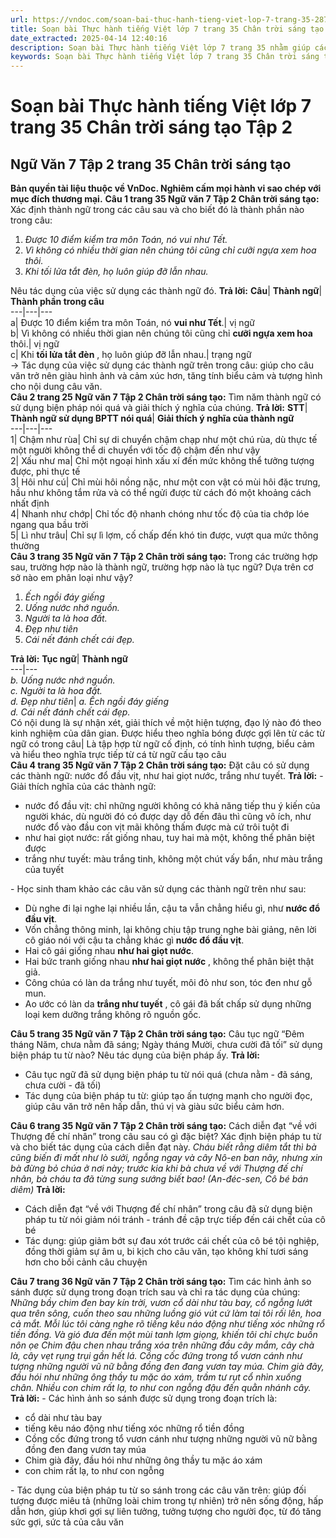 ```yaml
---
url: https://vndoc.com/soan-bai-thuc-hanh-tieng-viet-lop-7-trang-35-287075
title: Soạn bài Thực hành tiếng Việt lớp 7 trang 35 Chân trời sáng tạo Tập 2 - VnDoc.com
date_extracted: 2025-04-14 12:40:16
description: Soạn bài Thực hành tiếng Việt lớp 7 trang 35 nhằm giúp các em HS đạt kết quả tốt trong quá trình làm bài tập và học tập môn Ngữ văn lớp 7 sách Chân trời sáng tạo.
keywords: Soạn bài Thực hành tiếng Việt lớp 7 trang 35 Chân trời sáng tạo Tập 2,Soạn bài Thực hành tiếng Việt trang 35 lớp 7 Chân trời sáng tạo Tập 2,Ngữ Văn 7 Tập 2 trang 35 Chân trời sáng tạo,Soạn Văn 7 Tập 2 trang 35 Chân trời sáng tạo,Ngữ Văn 7 trang 35 Tập 2 Chân trời sáng tạo,Soạn Văn 7 trang 35 Tập 2 Chân trời sáng tạo,Thực hành tiếng Việt lớp 7 trang 35 Chân trời sáng tạo Tập 2,Thực hành tiếng Việt trang 35 lớp 7 Chân trời sáng tạo Tập 2
---
```


# Soạn bài Thực hành tiếng Việt lớp 7 trang 35 Chân trời sáng tạo Tập 2
## **Ngữ Văn 7 Tập 2 trang 35 Chân trời sáng tạo**
**Bản quyền tài liệu thuộc về VnDoc. Nghiêm cấm mọi hành vi sao chép với mục đích thương mại.**
**Câu 1 trang 35 Ngữ văn 7 Tập 2 Chân trời sáng tạo:** Xác định thành ngữ trong các câu sau và cho biết đó là thành phần nào trong câu:
  1. _Được 10 điểm kiểm tra môn Toán, nó vui như Tết._
  2. _Vì không có nhiều thời gian nên chúng tôi cũng chỉ cưỡi ngựa xem hoa thôi._
  3. _Khi tối lửa tắt đèn, họ luôn giúp đỡ lẫn nhau._

Nêu tác dụng của việc sử dụng các thành ngữ đó.
**Trả lời:**
**Câu**| **Thành ngữ**| **Thành phần trong câu**  
---|---|---  
a| Được 10 điểm kiểm tra môn Toán, nó **vui như Tết**.| vị ngữ  
b| Vì không có nhiều thời gian nên chúng tôi cũng chỉ **cưỡi ngựa xem hoa** thôi.| vị ngữ  
c| Khi **tối lửa tắt đèn** , họ luôn giúp đỡ lẫn nhau.| trạng ngữ  
→ Tác dụng của việc sử dụng các thành ngữ trên trong câu: giúp cho câu văn trở nên giàu hình ảnh và cảm xúc hơn, tăng tính biểu cảm và tượng hình cho nội dung câu văn.  
**Câu 2 trang 25 Ngữ văn 7 Tập 2 Chân trời sáng tạo:** Tìm năm thành ngữ có sử dụng biện pháp nói quá và giải thích ý nghĩa của chúng.
**Trả lời:**
**STT**| **Thành ngữ sử dụng BPTT nói quá**| **Giải thích ý nghĩa của thành ngữ**  
---|---|---  
1| Chậm như rùa| Chỉ sự di chuyển chậm chạp như một chú rùa, dù thực tế một người không thể di chuyển với tốc độ chậm đến như vậy  
2| Xấu như ma| Chỉ một ngoại hình xấu xí đến mức không thể tưởng tượng được, phi thực tế  
3| Hôi như cú| Chỉ mùi hôi nồng nặc, như một con vật có mùi hôi đặc trưng, hầu như không tắm rửa và có thể ngửi được từ cách đó một khoảng cách nhất định  
4| Nhanh như chớp| Chỉ tốc độ nhanh chóng như tốc độ của tia chớp lóe ngang qua bầu trời  
5| Lì như trâu| Chỉ sự lì lợm, cố chấp đến khó tin được, vượt qua mức thông thường  
**Câu 3 trang 35 Ngữ văn 7 Tập 2 Chân trời sáng tạo:** Trong các trường hợp sau, trường hợp nào là thành ngữ, trường hợp nào là tục ngữ? Dựa trên cơ sở nào em phân loại như vậy?
  1. _Ếch ngồi đáy giếng_
  2.  _Uống nước nhớ nguồn._
  3. _Người ta là hoa đất._
  4. _Đẹp như tiên_
  5.  _Cái nết đánh chết cái đẹp._

**Trả lời:**
**Tục ngữ**| **Thành ngữ**  
---|---  
 _b. Uống nước nhớ nguồn._  
_c. Người ta là hoa đất._  
_d. Đẹp như tiên_|  _a. Ếch ngồi đáy giếng_  
 _d. Cái nết đánh chết cái đẹp._  
Có nội dung là sự nhận xét, giải thích về một hiện tượng, đạo lý nào đó theo kinh nghiệm của dân gian. Được hiểu theo nghĩa bóng được gợi lên từ các từ ngữ có trong câu| Là tập hợp từ ngữ cố định, có tính hình tượng, biểu cảm và hiểu theo nghĩa trực tiếp từ cá từ ngữ cấu tạo câu  
**Câu 4 trang 35 Ngữ văn 7 Tập 2 Chân trời sáng tạo:** Đặt câu có sử dụng các thành ngữ: nước đổ đầu vịt, như hai giọt nước, trắng như tuyết.
**Trả lời:**
\- Giải thích nghĩa của các thành ngữ:
  * nước đổ đầu vịt: chỉ những người không có khả năng tiếp thu ý kiến của người khác, dù người đó có được dạy dỗ đến đâu thì cũng vô ích, như nước đổ vào đầu con vịt mãi không thấm được mà cứ trôi tuột đi
  * như hai giọt nước: rất giống nhau, tuy hai mà một, không thể phân biệt được
  * trắng như tuyết: màu trắng tinh, không một chút vấy bẩn, như màu trắng của tuyết

\- Học sinh tham khảo các câu văn sử dụng các thành ngữ trên như sau:
  * Dù nghe đi lại nghe lại nhiều lần, cậu ta vẫn chẳng hiểu gì, như **nước đổ đầu vịt**.
  * Vốn chẳng thông minh, lại không chịu tập trung nghe bài giảng, nên lời cô giáo nói với cậu ta chẳng khác gì **nước đổ đầu vịt**.
  * Hai cô gái giống nhau **như hai giọt nước**.
  * Hai bức tranh giống nhau **như hai giọt nước** , không thể phân biệt thật giả.
  * Công chúa có làn da trắng như tuyết, môi đỏ như son, tóc đen như gỗ mun.
  * Ao ước có làn da **trắng như tuyết** , cô gái đã bất chấp sử dụng những loại kem dưỡng trắng không rõ nguồn gốc.

**Câu 5 trang 35 Ngữ văn 7 Tập 2 Chân trời sáng tạo:** Câu tục ngữ “Đêm tháng Năm, chưa nằm đã sáng; Ngày tháng Mười, chưa cười đã tối” sử dụng biện pháp tu từ nào? Nêu tác dụng của biện pháp ấy.
**Trả lời:**
  * Câu tục ngữ đã sử dụng biện pháp tu từ nói quá \(chưa nằm - đã sáng, chưa cười - đã tối\)
  * Tác dụng của biện pháp tu từ: giúp tạo ấn tượng mạnh cho người đọc, giúp câu văn trở nên hấp dẫn, thú vị và giàu sức biểu cảm hơn.

**Câu 6 trang 35 Ngữ văn 7 Tập 2 Chân trời sáng tạo:** Cách diễn đạt “về với Thượng đế chí nhân” trong câu sau có gì đặc biệt? Xác định biện pháp tu từ và cho biết tác dụng của cách diễn đạt này.
_Cháu biết rằng diêm tắt thì bà cũng biến đi mất như lò sưởi, ngỗng ngay và cây Nô-en ban nãy, nhưng xin bà đừng bỏ chúa ở nơi này; trước kia khi bà chưa về với Thượng đế chí nhân, bà cháu ta đã từng sung sướng biết bao\!_
_\(An-đéc-sen, Cô bé bán diêm\)_
**Trả lời:**
  * Cách diễn đạt “về với Thượng đế chí nhân” trong câu đã sử dụng biện pháp tu từ nói giảm nói tránh - tránh đề cập trực tiếp đến cái chết của cô bé
  * Tác dụng: giúp giảm bớt sự đau xót trước cái chết của cô bé tội nghiệp, đồng thời giảm sự âm u, bi kịch cho câu văn, tạo không khí tươi sáng hơn cho bối cảnh câu chuyện

**Câu 7 trang 36 Ngữ văn 7 Tập 2 Chân trời sáng tạo:** Tìm các hình ảnh so sánh được sử dụng trong đoạn trích sau và chỉ ra tác dụng của chúng:
_Những bầy chim đen bay kín trời, vươn cổ dài như tàu bay, cổ ngỗng lướt qua trên sông, cuốn theo sau những luồng gió vút cứ làm tai tôi rối lên, hoa cả mắt. Mỗi lúc tôi càng nghe rõ tiếng kêu náo động như tiếng xóc những rổ tiền đồng. Và gió đưa đến một mùi tanh lợm giọng, khiến tôi chỉ chực buồn nôn ọe_
 _Chim đậu chen nhau trắng xóa trên những đầu cây mắm, cây chà là, cây vẹt rụng trụi gần hết lá. Cồng cốc đứng trong tổ vươn cánh như tượng những người vũ nữ bằng đồng đen đang vươn tay múa. Chim già đãy, đầu hói như những ông thầy tu mặc áo xám, trầm tư rụt cổ nhìn xuống chân. Nhiều con chim rất lạ, to như con ngỗng đậu đến quằn nhánh cây._
**Trả lời:**
\- Các hình ảnh so sánh được sử dụng trong đoạn trích là:
  * cổ dài như tàu bay
  * tiếng kêu náo động như tiếng xóc những rổ tiền đồng
  * Cồng cốc đứng trong tổ vươn cánh như tượng những người vũ nữ bằng đồng đen đang vươn tay múa
  * Chim già đãy, đầu hói như những ông thầy tu mặc áo xám
  * con chim rất lạ, to như con ngỗng

\- Tác dụng của biện pháp tu từ so sánh trong các câu văn trên: giúp đối tượng được miêu tả \(những loài chim trong tự nhiên\) trở nên sống động, hấp dẫn hơn, giúp khơi gợi sự liên tưởng, tưởng tượng cho người đọc, từ đó tăng sức gợi, sức tả của câu văn
